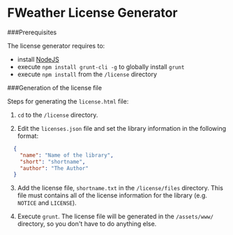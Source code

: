 FWeather License Generator
==========================

###Prerequisites

The license generator requires to:

* install [NodeJS](http://nodejs.org/)
* execute `npm install grunt-cli -g` to globally install `grunt`
* execute `npm install` from the `/license` directory

###Generation of the license file

Steps for generating the `license.html` file:

1. `cd` to the `/license` directory.

2. Edit the `licenses.json` file and set the library information in the following format:
```json
  {
    "name": "Name of the library",
    "short": "shortname",
    "author": "The Author"
  }
```

3. Add the license file, `shortname.txt` in the `/license/files` directory. This file must contains all of the license
information for the library (e.g. `NOTICE` and `LICENSE`).

4. Execute `grunt`. The license file will be generated in the `/assets/www/` directory, so you don't have to do anything else.
